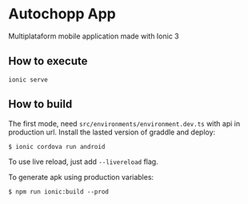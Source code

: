 # Autochopp App

Multiplataform mobile application made with Ionic 3

## How to execute

```
ionic serve
```

## How to build

The first mode, need `src/environments/environment.dev.ts` with api in production url. 
Install the lasted version of graddle and deploy:

```
$ ionic cordova run android
```

To use live reload, just add `--livereload` flag.

To generate apk using production variables:

```
$ npm run ionic:build --prod
```
